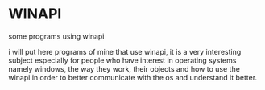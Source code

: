 # WINAPI
some programs using winapi


i will put here programs of mine that use winapi, it is a very interesting subject especially for people who have interest in operating systems namely windows, the way they work, their objects and how to use the winapi in order to better communicate with the os and understand it better.
